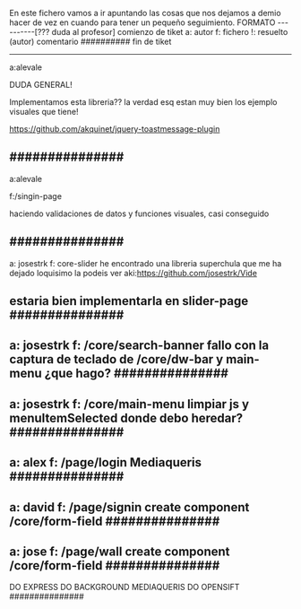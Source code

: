En este fichero vamos a ir apuntando las cosas que nos dejamos a demio hacer de vez en cuando para tener un pequeño seguimiento.
FORMATO
----------[??? duda al profesor] comienzo de tiket
a: autor
f: fichero
!: resuelto (autor)
comentario
########## fin de tiket

---------------
a:alevale

DUDA GENERAL!

Implementamos esta libreria?? la verdad esq estan muy bien los ejemplo visuales que tiene!

https://github.com/akquinet/jquery-toastmessage-plugin

###############
---------------
a:alevale

f:/singin-page

haciendo validaciones de datos y funciones visuales, casi conseguido

###############
---------------
a: josestrk
f: core-slider
he encontrado una libreria superchula que me ha dejado loquisimo la podeis ver aki:https://github.com/josestrk/Vide

estaria bien implementarla en slider-page
###############
---------------
a: josestrk
f: /core/search-banner
fallo con la captura de teclado de /core/dw-bar y main-menu
¿que hago?
###############
---------------
a: josestrk
f: /core/main-menu
limpiar js y menuItemSelected
donde debo heredar?
###############
---------------
a: alex
f: /page/login
Mediaqueris
###############
---------------
a: david
f: /page/signin
create component  /core/form-field
###############
---------------
a: jose
f: /page/wall
create component  /core/form-field
###############
---------------
DO EXPRESS
DO BACKGROUND MEDIAQUERIS
DO OPENSIFT
###############